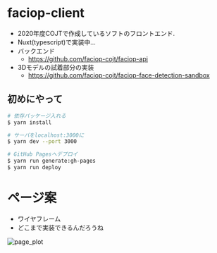 # faciop-client

- 2020年度COJTで作成しているソフトのフロントエンド.
- Nuxt(typescript)で実装中…
- バックエンド
  - https://github.com/faciop-cojt/faciop-api
- 3Dモデルの試着部分の実装
  - https://github.com/faciop-cojt/faciop-face-detection-sandbox

## 初めにやって

```bash
# 依存パッケージ入れる
$ yarn install

# サーバをlocalhost:3000に
$ yarn dev --port 3000

# GitHub Pagesへデプロイ
$ yarn run generate:gh-pages
$ yarn run deploy
```

# ページ案

- ワイヤフレーム
- どこまで実装できるんだろうね

![page_plot](https://raw.githubusercontent.com/faciop-cojt/faciop-client/master/page_plot_v3.png)
